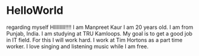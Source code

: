 # HelloWorld
regarding myself
HIIIIIIII!!!!
I am Manpreet Kaur
I am 20 years old.
I am from Punjab, India.
I am studying at TRU Kamloops.
My goal is to get a good job in IT field. For this I will work hard.
I work at Tim Hortons as a part time worker.
I love singing and listening music while I am free.

